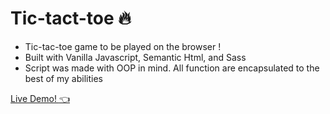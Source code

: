 # Tic-tact-toe 🔥
- Tic-tac-toe game to be played on the browser !
- Built with Vanilla Javascript, Semantic Html, and Sass
- Script was made with OOP in mind. All function are encapsulated to the best of my abilities

[Live Demo! :point_left:](https://leonardo-vic3nte.github.io/tic-tac-toe/)

